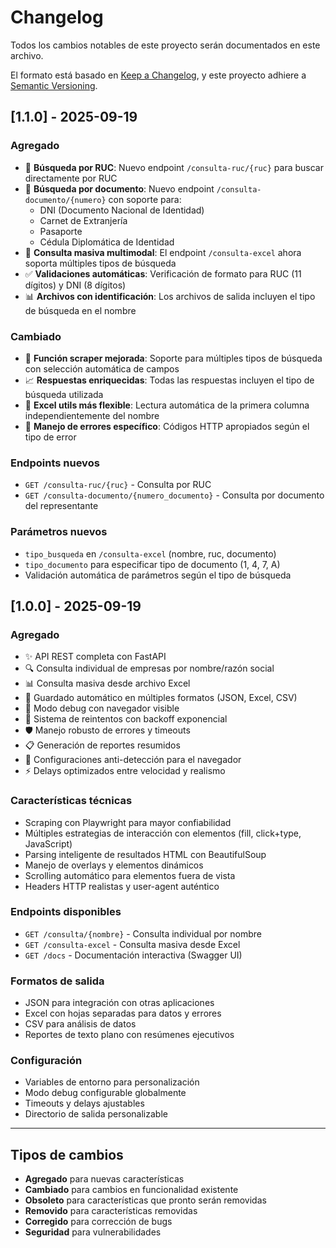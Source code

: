 # Changelog

Todos los cambios notables de este proyecto serán documentados en este archivo.

El formato está basado en [Keep a Changelog](https://keepachangelog.com/es-ES/1.0.0/),
y este proyecto adhiere a [Semantic Versioning](https://semver.org/spec/v2.0.0.html).

## [1.1.0] - 2025-09-19

### Agregado
- 🔢 **Búsqueda por RUC**: Nuevo endpoint `/consulta-ruc/{ruc}` para buscar directamente por RUC
- 📄 **Búsqueda por documento**: Nuevo endpoint `/consulta-documento/{numero}` con soporte para:
  - DNI (Documento Nacional de Identidad)
  - Carnet de Extranjería
  - Pasaporte
  - Cédula Diplomática de Identidad
- 🔧 **Consulta masiva multimodal**: El endpoint `/consulta-excel` ahora soporta múltiples tipos de búsqueda
- ✅ **Validaciones automáticas**: Verificación de formato para RUC (11 dígitos) y DNI (8 dígitos)
- 📊 **Archivos con identificación**: Los archivos de salida incluyen el tipo de búsqueda en el nombre

### Cambiado
- 🔄 **Función scraper mejorada**: Soporte para múltiples tipos de búsqueda con selección automática de campos
- 📈 **Respuestas enriquecidas**: Todas las respuestas incluyen el tipo de búsqueda utilizada
- 📁 **Excel utils más flexible**: Lectura automática de la primera columna independientemente del nombre
- 🎯 **Manejo de errores específico**: Códigos HTTP apropiados según el tipo de error

### Endpoints nuevos
- `GET /consulta-ruc/{ruc}` - Consulta por RUC
- `GET /consulta-documento/{numero_documento}` - Consulta por documento del representante

### Parámetros nuevos
- `tipo_busqueda` en `/consulta-excel` (nombre, ruc, documento)
- `tipo_documento` para especificar tipo de documento (1, 4, 7, A)
- Validación automática de parámetros según el tipo de búsqueda

## [1.0.0] - 2025-09-19

### Agregado
- ✨ API REST completa con FastAPI
- 🔍 Consulta individual de empresas por nombre/razón social
- 📊 Consulta masiva desde archivo Excel
- 💾 Guardado automático en múltiples formatos (JSON, Excel, CSV)
- 🐛 Modo debug con navegador visible
- 🔄 Sistema de reintentos con backoff exponencial
- 🛡️ Manejo robusto de errores y timeouts
- 📋 Generación de reportes resumidos
- 🤖 Configuraciones anti-detección para el navegador
- ⚡ Delays optimizados entre velocidad y realismo

### Características técnicas
- Scraping con Playwright para mayor confiabilidad
- Múltiples estrategias de interacción con elementos (fill, click+type, JavaScript)
- Parsing inteligente de resultados HTML con BeautifulSoup
- Manejo de overlays y elementos dinámicos
- Scrolling automático para elementos fuera de vista
- Headers HTTP realistas y user-agent auténtico

### Endpoints disponibles
- `GET /consulta/{nombre}` - Consulta individual por nombre
- `GET /consulta-excel` - Consulta masiva desde Excel
- `GET /docs` - Documentación interactiva (Swagger UI)

### Formatos de salida
- JSON para integración con otras aplicaciones
- Excel con hojas separadas para datos y errores
- CSV para análisis de datos
- Reportes de texto plano con resúmenes ejecutivos

### Configuración
- Variables de entorno para personalización
- Modo debug configurable globalmente
- Timeouts y delays ajustables
- Directorio de salida personalizable

---

## Tipos de cambios
- **Agregado** para nuevas características
- **Cambiado** para cambios en funcionalidad existente
- **Obsoleto** para características que pronto serán removidas
- **Removido** para características removidas
- **Corregido** para corrección de bugs
- **Seguridad** para vulnerabilidades